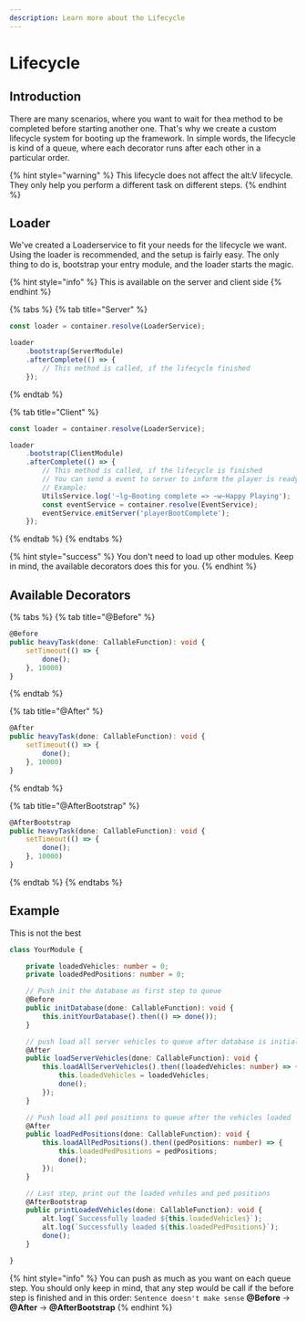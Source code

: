 ```yaml
---
description: Learn more about the Lifecycle
---
```


# Lifecycle

## Introduction

There are many scenarios, where you want to wait for thea method to be completed before starting another one. That's why we create a custom lifecycle system for booting up the framework. In simple words, the lifecycle is kind of a queue, where each decorator runs after each other in a particular order.

{% hint style="warning" %}
This lifecycle does not affect the alt:V lifecycle. They only help you perform a different task on different steps.
{% endhint %}

## Loader

We've created a Loaderservice to fit your needs for the lifecycle we want. Using the loader is recommended, and the setup is fairly easy. The only thing to do is, bootstrap your entry module, and the loader starts the magic.

{% hint style="info" %}
This is available on the server and client side
{% endhint %}

{% tabs %}
{% tab title="Server" %}
```typescript
const loader = container.resolve(LoaderService);

loader
    .bootstrap(ServerModule)
    .afterComplete(() => {
        // This method is called, if the lifecycle finished
    });
```
{% endtab %}

{% tab title="Client" %}
```typescript
const loader = container.resolve(LoaderService);

loader
    .bootstrap(ClientModule)
    .afterComplete(() => {
        // This method is called, if the lifecycle is finished
        // You can send a event to server to inform the player is ready
        // Example:
        UtilsService.log('~lg~Booting complete => ~w~Happy Playing');
        const eventService = container.resolve(EventService);
        eventService.emitServer('playerBootComplete');
    });
```
{% endtab %}
{% endtabs %}

{% hint style="success" %}
You don't need to load up other modules. Keep in mind, the available decorators does this for you.
{% endhint %}

## Available Decorators

{% tabs %}
{% tab title="@Before" %}
```typescript
@Before
public heavyTask(done: CallableFunction): void {
    setTimeout(() => {
        done();
    }, 10000)
}
```
{% endtab %}

{% tab title="@After" %}
```typescript
@After
public heavyTask(done: CallableFunction): void {
    setTimeout(() => {
        done();
    }, 10000)
}
```
{% endtab %}

{% tab title="@AfterBootstrap" %}
```typescript
@AfterBootstrap
public heavyTask(done: CallableFunction): void {
    setTimeout(() => {
        done();
    }, 10000)
}
```
{% endtab %}
{% endtabs %}

## Example

This is not the best

```typescript
class YourModule {

    private loadedVehicles: number = 0;
    private loadedPedPositions: number = 0;

    // Push init the database as first step to queue
    @Before
    public initDatabase(done: CallableFunction): void {
        this.initYourDatabase().then(() => done());
    }

    // push load all server vehicles to queue after database is initialized
    @After
    public loadServerVehicles(done: CallableFunction): void {
        this.loadAllServerVehicles().then((loadedVehicles: number) => {
            this.loadedVehicles = loadedVehicles;
            done();
        });
    }

    // Push load all ped positions to queue after the vehicles loaded
    @After
    public loadPedPositions(done: CallableFunction): void {
        this.loadAllPedPositions().then((pedPositions: number) => {
            this.loadedPedPositions = pedPositions;
            done();
        });
    }

    // Last step, print out the loaded vehiles and ped positions
    @AfterBootstrap
    public printLoadedVehicles(done: CallableFunction): void {
        alt.log(`Successfully loaded ${this.loadedVehicles}`);
        alt.log(`Successfully loaded ${this.loadedPedPositions}`);
        done();
    }

}
```

{% hint style="info" %}
You can push as much as you want on each queue step. You should only keep in mind, that any step would be call if the before step is finished and in this order: 
`Sentence doesn't make sense`
**@Before** -&gt; **@After** -&gt; **@AfterBootstrap**
{% endhint %}

